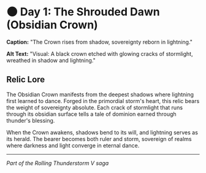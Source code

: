 # 🌑 Day 1: The Shrouded Dawn (Obsidian Crown)

**Caption:** "The Crown rises from shadow, sovereignty reborn in lightning."

**Alt Text:** "Visual: A black crown etched with glowing cracks of stormlight, wreathed in shadow and lightning."

## Relic Lore

The Obsidian Crown manifests from the deepest shadows where lightning first learned to dance. Forged in the primordial storm's heart, this relic bears the weight of sovereignty absolute. Each crack of stormlight that runs through its obsidian surface tells a tale of dominion earned through thunder's blessing.

When the Crown awakens, shadows bend to its will, and lightning serves as its herald. The bearer becomes both ruler and storm, sovereign of realms where darkness and light converge in eternal dance.

---

*Part of the Rolling Thunderstorm V saga*